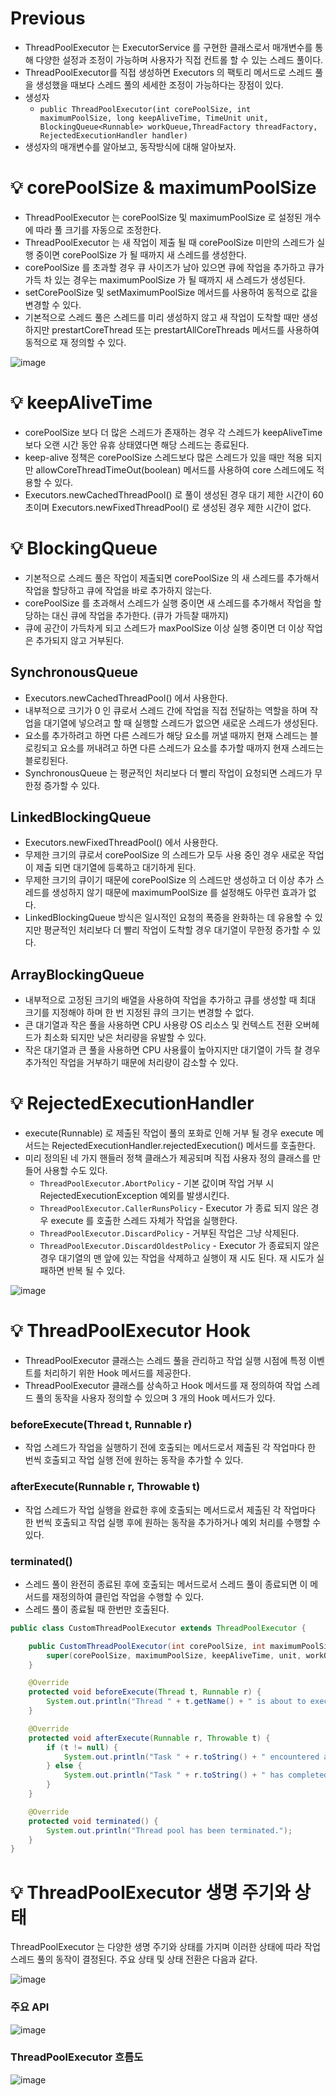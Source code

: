 # Previous

- ThreadPoolExecutor 는 ExecutorService 를 구현한 클래스로서 매개변수를 통해 다양한 설정과 조정이 가능하며 사용자가 직접 컨트롤 할 수 있는 스레드 풀이다.
- ThreadPoolExecutor를 직접 생성하면 Executors 의 팩토리 메서드로 스레드 풀을 생성했을 때보다 스레드 풀의 세세한 조정이 가능하다는 장점이 있다.
- 생성자
  - `public ThreadPoolExecutor(int corePoolSize, int maximumPoolSize, long keepAliveTime, TimeUnit unit, BlockingQueue<Runnable> workQueue,ThreadFactory threadFactory, RejectedExecutionHandler handler)`
- 생성자의 매개변수를 알아보고, 동작방식에 대해 알아보자.

# 💡 corePoolSize & maximumPoolSize

- ThreadPoolExecutor 는 corePoolSize 및 maximumPoolSize 로 설정된 개수에 따라 풀 크기를 자동으로 조정한다.
- ThreadPoolExecutor 는 새 작업이 제출 될 때 corePoolSize 미만의 스레드가 실행 중이면 corePoolSize 가 될 때까지 새 스레드를 생성한다.
- corePoolSize 를 초과할 경우 큐 사이즈가 남아 있으면 큐에 작업을 추가하고 큐가 가득 차 있는 경우는 maximumPoolSize 가 될 때까지 새 스레드가 생성된다.
- setCorePoolSize 및 setMaximumPoolSize 메서드를 사용하여 동적으로 값을 변경할 수 있다.
- 기본적으로 스레드 풀은 스레드를 미리 생성하지 않고 새 작업이 도착할 때만 생성하지만 prestartCoreThread 또는 prestartAllCoreThreads 메서드를 사용하여 동적으로 재 정의할 수 있다.

![image](https://github.com/shin-je-woo/TIL/assets/39439576/368f1199-f778-46b5-9ca4-91aeec4b952f)

# 💡 keepAliveTime

- corePoolSize 보다 더 많은 스레드가 존재하는 경우 각 스레드가 keepAliveTime 보다 오랜 시간 동안 유휴 상태였다면 해당 스레드는 종료된다.
- keep-alive 정책은 corePoolSize 스레드보다 많은 스레드가 있을 때만 적용 되지만 allowCoreThreadTimeOut(boolean) 메서드를 사용하여 core 스레드에도 적용할 수 있다.
- Executors.newCachedThreadPool() 로 풀이 생성된 경우 대기 제한 시간이 60초이며 Executors.newFixedThreadPool() 로 생성된 경우 제한 시간이 없다.

# 💡 BlockingQueue

- 기본적으로 스레드 풀은 작업이 제출되면 corePoolSize 의 새 스레드를 추가해서 작업을 할당하고 큐에 작업을 바로 추가하지 않는다.
- corePoolSize 를 초과해서 스레드가 실행 중이면 새 스레드를 추가해서 작업을 할당하는 대신 큐에 작업을 추가한다. (큐가 가득찰 때까지)
- 큐에 공간이 가득차게 되고 스레드가 maxPoolSize 이상 실행 중이면 더 이상 작업은 추가되지 않고 거부된다.

## SynchronousQueue

- Executors.newCachedThreadPool() 에서 사용한다.
- 내부적으로 크기가 0 인 큐로서 스레드 간에 작업을 직접 전달하는 역할을 하며 작업을 대기열에 넣으려고 할 때 실행할 스레드가 없으면 새로운 스레드가 생성된다.
- 요소를 추가하려고 하면 다른 스레드가 해당 요소를 꺼낼 때까지 현재 스레드는 블로킹되고 요소를 꺼내려고 하면 다른 스레드가 요소를 추가할 때까지 현재 스레드는 블로킹된다.
- SynchronousQueue 는 평균적인 처리보다 더 빨리 작업이 요청되면 스레드가 무한정 증가할 수 있다.

## LinkedBlockingQueue

- Executors.newFixedThreadPool() 에서 사용한다.
- 무제한 크기의 큐로서 corePoolSize 의 스레드가 모두 사용 중인 경우 새로운 작업이 제출 되면 대기열에 등록하고 대기하게 된다.
- 무제한 크기의 큐이기 때문에 corePoolSize 의 스레드만 생성하고 더 이상 추가 스레드를 생성하지 않기 때문에 maximumPoolSize 를 설정해도 아무런 효과가 없다.
- LinkedBlockingQueue 방식은 일시적인 요청의 폭증을 완화하는 데 유용할 수 있지만 평균적인 처리보다 더 빨리 작업이 도착할 경우 대기열이 무한정 증가할 수 있다.

## ArrayBlockingQueue

- 내부적으로 고정된 크기의 배열을 사용하여 작업을 추가하고 큐를 생성할 때 최대 크기를 지정해야 하며 한 번 지정된 큐의 크기는 변경할 수 없다.
- 큰 대기열과 작은 풀을 사용하면 CPU 사용량 OS 리소스 및 컨텍스트 전환 오버헤드가 최소화 되지만 낮은 처리량을 유발할 수 있다.
- 작은 대기열과 큰 풀을 사용하면 CPU 사용률이 높아지지만 대기열이 가득 찰 경우 추가적인 작업을 거부하기 때문에 처리량이 감소할 수 있다.

# 💡 RejectedExecutionHandler

- execute(Runnable) 로 제출된 작업이 풀의 포화로 인해 거부 될 경우 execute 메서드는 RejectedExecutionHandler.rejectedExecution() 메서드를 호출한다.
- 미리 정의된 네 가지 핸들러 정책 클래스가 제공되며 직접 사용자 정의 클래스를 만들어 사용할 수도 있다.
  - `ThreadPoolExecutor.AbortPolicy` ­- 기본 값이며 작업 거부 시 RejectedExecutionException 예외를 발생시킨다.
  - `ThreadPoolExecutor.CallerRunsPolicy` -­ Executor 가 종료 되지 않은 경우 execute 를 호출한 스레드 자체가 작업을 실행한다.
  - `ThreadPoolExecutor.DiscardPolicy` - 거부된 작업은 그냥 삭제된다.
  - `ThreadPoolExecutor.DiscardOldestPolicy` -  Executor 가 종료되지 않은 경우 대기열의 맨 앞에 있는 작업을 삭제하고 실행이 재 시도 된다. 재 시도가 실패하면 반복 될 수 있다.
 
![image](https://github.com/shin-je-woo/TIL/assets/39439576/01577dd3-845d-424e-b5ea-3afa11198a5e)

# 💡 ThreadPoolExecutor Hook

- ThreadPoolExecutor 클래스는 스레드 풀을 관리하고 작업 실행 시점에 특정 이벤트를 처리하기 위한 Hook 메서드를 제공한다.
- ThreadPoolExecutor 클래스를 상속하고 Hook 메서드를 재 정의하여 작업 스레드 풀의 동작을 사용자 정의할 수 있으며 3 개의 Hook 메서드가 있다.

### beforeExecute(Thread t, Runnable r)

- 작업 스레드가 작업을 실행하기 전에 호출되는 메서드로서 제출된 각 작업마다 한 번씩 호출되고 작업 실행 전에 원하는 동작을 추가할 수 있다.

### afterExecute(Runnable r, Throwable t)

- 작업 스레드가 작업 실행을 완료한 후에 호출되는 메서드로서 제출된 각 작업마다 한 번씩 호출되고 작업 실행 후에 원하는 동작을 추가하거나 예외 처리를 수행할 수 있다.

### terminated()

- 스레드 풀이 완전히 종료된 후에 호출되는 메서드로서 스레드 풀이 종료되면 이 메서드를 재정의하여 클린업 작업을 수행할 수 있다.
- 스레드 풀이 종료될 때 한번만 호출된다.

```java
public class CustomThreadPoolExecutor extends ThreadPoolExecutor {

    public CustomThreadPoolExecutor(int corePoolSize, int maximumPoolSize, long keepAliveTime, TimeUnit unit, BlockingQueue<Runnable> workQueue) {
        super(corePoolSize, maximumPoolSize, keepAliveTime, unit, workQueue);
    }

    @Override
    protected void beforeExecute(Thread t, Runnable r) {
        System.out.println("Thread " + t.getName() + " is about to execute task " + r.toString());
    }

    @Override
    protected void afterExecute(Runnable r, Throwable t) {
        if (t != null) {
            System.out.println("Task " + r.toString() + " encountered an exception: " + t);
        } else {
            System.out.println("Task " + r.toString() + " has completed successfully.");
        }
    }

    @Override
    protected void terminated() {
        System.out.println("Thread pool has been terminated.");
    }
}
```

# 💡 ThreadPoolExecutor 생명 주기와 상태

ThreadPoolExecutor 는 다양한 생명 주기와 상태를 가지며 이러한 상태에 따라 작업 스레드 풀의 동작이 결정된다. 주요 상태 및 상태 전환은 다음과 같다.

![image](https://github.com/shin-je-woo/TIL/assets/39439576/7a3ddaa5-7289-4cf2-b95b-934192563ede)

### 주요 API

![image](https://github.com/shin-je-woo/TIL/assets/39439576/9347fa37-91b5-4e83-b9d1-fe1e28dc9af7)

### ThreadPoolExecutor 흐름도

![image](https://github.com/shin-je-woo/TIL/assets/39439576/6421fc8b-91df-41d2-9af7-5beb9f0e2ba1)
